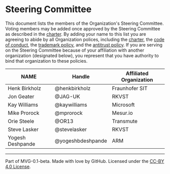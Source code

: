 # Steering Committee

This document lists the members of the Organization's Steering Committee. Voting members may be added once approved by the Steering Committee as described in the [charter](./CHARTER.md). By adding your name to this list you are agreeing to abide by all Organization polices, including the [charter](./CHARTER.md), the [code of conduct](./CODE-OF-CONDUCT.md), the [trademark policy](./TRADEMARKS.md), and the [antitrust policy](./ANTITRUST.md). If you are serving on the Steering Committee because of your affiliation with another organization (designated below), you represent that you have authority to bind that organization to these policies.

| **NAME** | **Handle** | **Affiliated Organization** |
| --- | --- | --- |
|  Henk Birkholz   | @henkbirkholz     | Fraunhofer SIT |
| Jon Geater       | @JAG-UK           | RKVST          |
| Kay Williams     | @kaywilliams      | Microsoft      |
| Mike Prorock     | @mprorock         | Mesur.io       |
| Orie Steele      | @OR13             | Transmute      |
| Steve Lasker     | @stevelasker      | RKVST          |
| Yogesh Deshpande | @yogeshbdeshpande | ARM            |

---
Part of MVG-0.1-beta.
Made with love by GitHub. Licensed under the [CC-BY 4.0 License](https://creativecommons.org/licenses/by-sa/4.0/).
